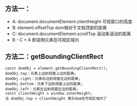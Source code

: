 ## 方法一：
- A: document.documentElement.clientHeight 可视窗口的高度
- B: element.offsetTop dom相对于文档顶部的距离
- C: document.documentElement.scrollTop 滚动条滚动的距离
- B - C < A 即说明元素在可视区域内

## 方法二：getBoundingClientRect
```
const domObj = element.getBoundingClientRect();
domObj.top：元素上边到视窗上边的距离;
domObj.right：元素右边到视窗左边的距离;
domObj.bottom：元素下边到视窗上边的距离;
domObj.left：元素左边到视窗左边的距离;
const clientHeight = window.innerHeight;
当 domObj.top < clientHeight 表示dom在可视区域内了
```
